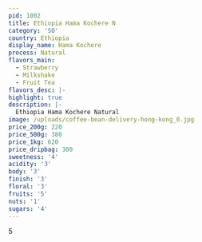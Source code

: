 ```yaml
---
pid: 1002
title: Ethiopia Hama Kochere N
category: 'SO'
country: Ethiopia
display_name: Hama Kochere
process: Natural
flavors_main:
  - Strawberry
  - Milkshake
  - Fruit Tea
flavors_desc: |-
highlight: true
description: |-
  Ethiopia Hama Kochere Natural
image: /uploads/coffee-bean-delivery-hong-kong_0.jpg
price_200g: 220
price_500g: 380
price_1kg: 620
price_dripbag: 300
sweetness: '4'
acidity: '3'
body: '3'
finish: '3'
floral: '3'
fruits: '5'
nuts: '1'
sugars: '4'
---
```


5
